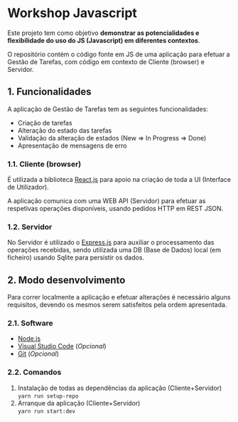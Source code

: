 # Workshop Javascript

Este projeto tem como objetivo **demonstrar as potencialidades e flexibilidade do uso do JS (Javascript) em diferentes contextos**.

O repositório contém o código fonte em JS de uma aplicação para efetuar a Gestão de Tarefas, com código em contexto de Cliente (browser) e Servidor.

## 1. Funcionalidades

A aplicação de Gestão de Tarefas tem as seguintes funcionalidades:

- Criação de tarefas
- Alteração do estado das tarefas
- Validação da alteração de estados (New => In Progress => Done)
- Apresentação de mensagens de erro

### 1.1. Cliente (browser)

É utilizada a biblioteca [React.js](https://reactjs.org) para apoio na criação de toda a UI (Interface de Utilizador).

A aplicação comunica com uma WEB API (Servidor) para efetuar as respetivas operações disponíveis, usando pedidos HTTP em REST JSON.

### 1.2. Servidor

No Servidor é utilizado o [Express.js](https://expressjs.com) para auxiliar o processamento das operações recebidas, sendo utilizada uma DB (Base de Dados) local (em ficheiro) usando Sqlite para persistir os dados.

## 2. Modo desenvolvimento

Para correr localmente a aplicação e efetuar alterações é necessário alguns requisitos, devendo os mesmos serem satisfeitos pela ordem apresentada.

### 2.1. Software

- [Node.js](https://nodejs.org)
- [Visual Studio Code](https://code.visualstudio.com) (_Opcional_)
- [Git](https://git-scm.com) (_Opcional_)

### 2.2. Comandos

1. Instalação de todas as dependências da aplicação (Cliente+Servidor)<br>`yarn run setup-repo`
2. Arranque da aplicação (Cliente+Servidor)<br>`yarn run start:dev`
